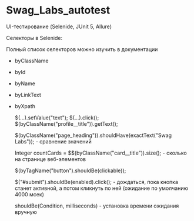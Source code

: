 # Swag_Labs_autotest
UI-тестирование (Selenide, JUnit 5, Allure)

Селекторы в Selenide:

Полный список селекторов можно изучить в документации

- byClassName
- byId
- byName
- byLinkText
- byXpath


    $(...).setValue("text");
    $(...).click(); 
    $(byClassName("profile__title")).getText(); 

    $(byClassName("page_heading")).shouldHave(exactText("Swag Labs")); - сравнение значений
    
    Integer countCards = $$(byClassName("card__title")).size(); -  сколько на странице веб-элементов
    
    $(byTagName("button").shouldBe(clickable));

    $("#submit").shouldBe(enabled).click(); - дождаться, пока кнопка станет активной, а потом кликнуть по ней (ожидание по умолчанию 4000 мсек)

    shouldBe(Condition, milliseconds) - установка времени ожидания вручную
    
        



